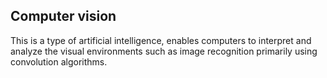 **Computer vision**
--
This is a type of artificial intelligence, enables computers to interpret and analyze the visual environments such as image recognition primarily using convolution algorithms.
